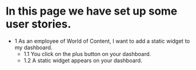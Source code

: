 # In this page we have set up some user stories.
- 1 As an employee of World of Content, I want to add a static widget to my dashboard. 
  - 1.1 You click on the plus button on your dashboard.
  - 1.2 A static widget appears on your dashboard. 
